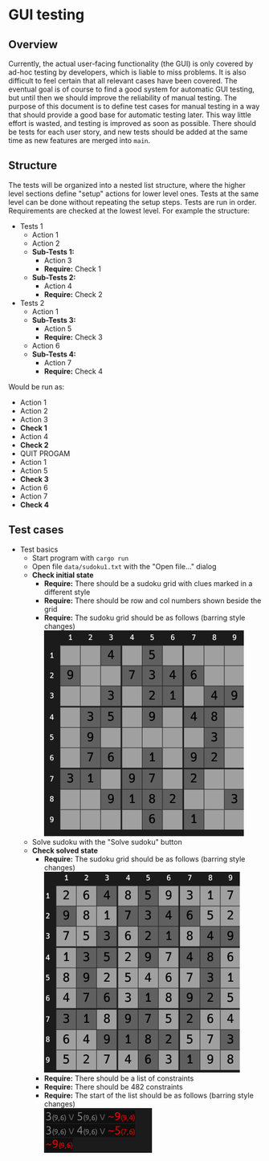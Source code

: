 # GUI testing

## Overview

Currently, the actual user-facing functionality (the GUI) is only covered by ad-hoc testing by developers, which is liable to miss problems.
It is also difficult to feel certain that all relevant cases have been covered.
The eventual goal is of course to find a good system for automatic GUI testing, but until then we should improve the reliability of manual testing.
The purpose of this document is to define test cases for manual testing in a way that should provide a good base for automatic testing later.
This way little effort is wasted, and testing is improved as soon as possible.
There should be tests for each user story, and new tests should be added at the same time as new features are merged into `main`.

## Structure

The tests will be organized into a nested list structure, where the higher level sections define "setup" actions for lower level ones.
Tests at the same level can be done without repeating the setup steps.
Tests are run in order.
Requirements are checked at the lowest level. For example the structure:


- Tests 1
    - Action 1
    - Action 2
    - **Sub-Tests 1:**
        - Action 3
        - **Require:** Check 1
    - **Sub-Tests 2:**
        - Action 4
        - **Require:** Check 2
- Tests 2
    - Action 1
    - **Sub-Tests 3:**
        - Action 5
        - **Require:** Check 3
    - Action 6
    - **Sub-Tests 4:**
        - Action 7
        - **Require:** Check 4

Would be run as:
- Action 1
- Action 2
- Action 3
- **Check 1**
- Action 4
- **Check 2**
- QUIT PROGAM
- Action 1
- Action 5
- **Check 3**
- Action 6
- Action 7
- **Check 4**

## Test cases

- Test basics
    - Start program with `cargo run`
    - Open file `data/sudoku1.txt` with the "Open file..." dialog
    - **Check initial state**
        - **Require:** There should be a sudoku grid with clues marked in a different style
        - **Require:** There should be row and col numbers shown beside the grid
        - **Require:** The sudoku grid should be as follows (barring style changes)
        ![Screenshot of initial state](initial.png "Initial sudoku state")  
    - Solve sudoku with the "Solve sudoku" button
    - **Check solved state**
        - **Require:** The sudoku grid should be as follows (barring style changes)  
        ![Screenshot of solved state](solved.png "Solved sudoku state")  
        - **Require:** There should be a list of constraints
        - **Require:** There should be 482 constraints
        - **Require:** The start of the list should be as follows (barring style changes)  
        ![Screenshot of start of list](list_start.png "First three constraints")
